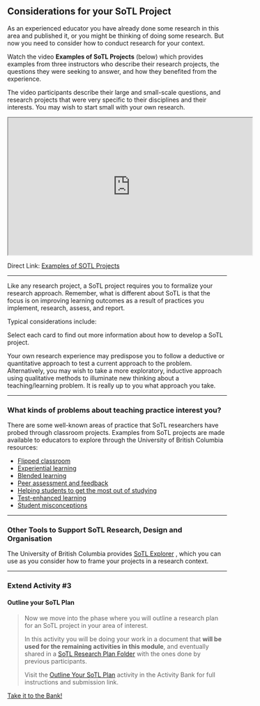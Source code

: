 ## Considerations for your SoTL Project

As an experienced educator you have already done some research in this area and published it, or you might be thinking of doing some research. But now you need to consider how to conduct research for your context.

Watch the video **Examples of SoTL Projects** (below) which provides examples from three instructors who describe their research projects, the questions they were seeking to answer, and how they benefited from the experience.

The video participants describe their large and small-scale questions, and research projects that were very specific to their disciplines and their interests. You may wish to start small with your own research.

<div class="video-container-4by3"><iframe width="560" height="315" src="https://www.youtube.com/embed/LogmkiN6utk"></iframe></div>

Direct Link: [Examples of SOTL Projects](https://youtu.be/LogmkiN6utk)

* * *

Like any research project, a SoTL project requires you to formalize your research approach. Remember, what is different about SoTL is that the focus is on improving learning outcomes as a result of practices you implement, research, assess, and report.

Typical considerations include:

Select each card to find out more information about how to develop a SoTL project.

Your own research experience may predispose you to follow a deductive or quantitative approach to test a current approach to the problem. Alternatively, you may wish to take a more exploratory, inductive approach using qualitative methods to illuminate new thinking about a teaching/learning problem. It is really up to you what approach you take.

* * *

### What kinds of problems about teaching practice interest you?

There are some well-known areas of practice that SoTL researchers have probed through classroom projects. Examples from SoTL projects are made available to educators to explore through the University of British Columbia resources:

*   [Flipped classroom](http://isotl.sites.olt.ubc.ca/files/2017/02/flipped-classroom.pdf)
*   [Experiential learning](http://flexible-learning2015.sites.olt.ubc.ca/files/2020/09/experiential-learning-2020.pdf)
*   [Blended learning](http://isotl.sites.olt.ubc.ca/files/2017/02/blended-learning.pdf)
*   [Peer assessment and feedback](http://isotl.sites.olt.ubc.ca/files/2017/02/peer-assessment-feedback.pdf)
*   [Helping students to get the most out of studying](http://isotl.sites.olt.ubc.ca/files/2017/02/helping-students_V2.pdf)
*   [Test-enhanced learning](http://isotl.sites.olt.ubc.ca/files/2017/02/test-enhanced-learning_V2.pdf)
*   [Student misconceptions](http://isotl.sites.olt.ubc.ca/files/2017/02/student-misconceptions.pdf)

* * *

### Other Tools to Support SoTL Research, Design and Organisation

The University of British Columbia provides [SoTL Explorer](http://sotl-explorer.sites.olt.ubc.ca) , which you can use as you consider how to frame your projects in a research context.

* * *

### Extend Activity #3
#### Outline your SoTL Plan
> Now we move into the phase where you will outline a research plan for an SoTL project in your area of interest.
>
> In this activity you will be doing your work in a document that **will be used for the remaining activities in this module**, and eventually shared in a [SoTL Research Plan Folder](http://bit.ly/sotl-folder) with the ones done by previous participants.
>
> Visit the [Outline Your SoTL Plan](https://elearn.waikato.ac.nz/mod/forum/view.php?id=1649877) activity in the Activity Bank for full instructions and submission link.

[Take it to the Bank!](https://elearn.waikato.ac.nz/mod/forum/view.php?id=1649877 ":class=button")
